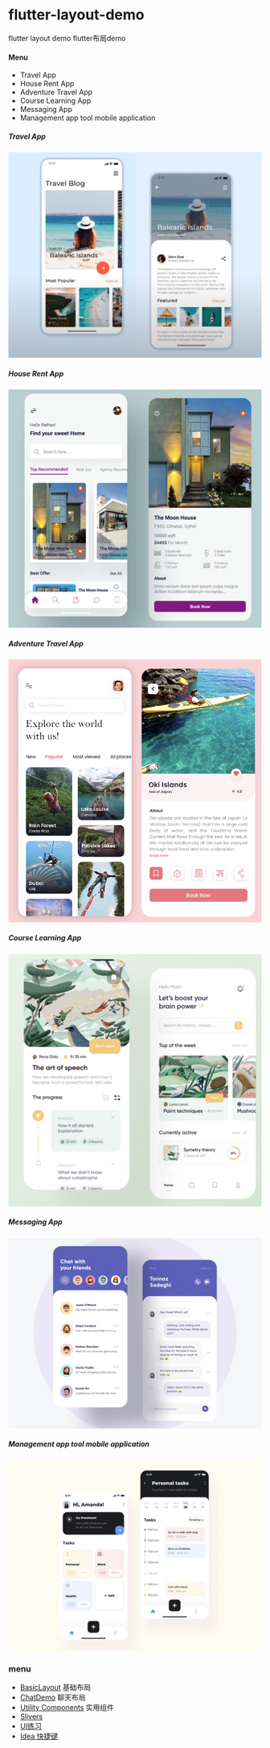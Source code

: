 # flutter-layout-demo
flutter layout demo   flutter布局demo

#### Menu
- Travel App
- House Rent App
- Adventure Travel App
- Course Learning App
- Messaging App
- Management app tool mobile application

##### Travel App

![](./ui_study/assets/images/img1.png)

##### House Rent App

![](./ui_study/assets/images/img2.png)

##### Adventure Travel App

![](./ui_study/assets/images/img3.png)


##### Course Learning App

![](./ui_study/assets/images/img4.png)

##### Messaging App

![](./ui_study/assets/images/img5.webp)

##### Management app tool mobile application

![](./ui_study/assets/images/img6.webp)


### menu
- [BasicLayout](basic_layout) 基础布局
- [ChatDemo](chat_demo) 聊天布局
- [Utility Components](utility_components) 实用组件
- [Slivers](slivers)
- [UI练习](ui_study)
- [Idea 快捷键](https://juejin.cn/post/6967653120566525983)